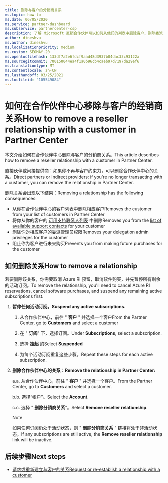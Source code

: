 ```yaml
---
title: 删除与客户的分销商关系
ms.topic: how-to
ms.date: 06/05/2020
ms.service: partner-dashboard
ms.subservice: partnercenter-csp
description: 了解 Microsoft 直销合作伙伴可以如何从他们的列表中删除客户、删除委派的管理员权限以及停止支持或购买客户。
author: dineshvu
ms.author: dineshvu
ms.localizationpriority: medium
ms.custom: SEOMAY.20
ms.openlocfilehash: 133df7a2e6fdcf9aad48d3937b04dac33c93122a
ms.sourcegitcommit: 700150044ea4f1a0b96cb4caeb97d7197da29ef6
ms.translationtype: MT
ms.contentlocale: zh-CN
ms.lasthandoff: 03/25/2021
ms.locfileid: "105549084"
---
```

# <a name="how-to-remove-a-reseller-relationship-with-a-customer-in-partner-center"></a><span data-ttu-id="93232-103">如何在合作伙伴中心移除与客户的经销商关系</span><span class="sxs-lookup"><span data-stu-id="93232-103">How to remove a reseller relationship with a customer in Partner Center</span></span>

<span data-ttu-id="93232-104">本文介绍如何在合作伙伴中心删除与客户的分销商关系。</span><span class="sxs-lookup"><span data-stu-id="93232-104">This article describes how to remove a reseller relationship with a customer in Partner Center.</span></span>

<span data-ttu-id="93232-105">直接伙伴或间接提供商：如果你不再与客户约束力，可以删除合作伙伴中心的关系。</span><span class="sxs-lookup"><span data-stu-id="93232-105">Direct partners or Indirect providers: if you're no longer transacting with a customer, you can remove the relationship in Partner Center.</span></span>

<span data-ttu-id="93232-106">删除关系会出现以下结果：</span><span class="sxs-lookup"><span data-stu-id="93232-106">Removing a relationship has the following consequences:</span></span>

- <span data-ttu-id="93232-107">从你在合作伙伴中心的客户列表中删除相应客户</span><span class="sxs-lookup"><span data-stu-id="93232-107">Removes the customer from your list of customers in Partner Center</span></span>
- <span data-ttu-id="93232-108">将你从你的客户的 [可用支持联系人列表](assign-support-contacts.md) 中删除</span><span class="sxs-lookup"><span data-stu-id="93232-108">Removes you from the [list of available support contacts](assign-support-contacts.md) for your customer</span></span>
- <span data-ttu-id="93232-109">删除你对相应客户的委派管理员权限</span><span class="sxs-lookup"><span data-stu-id="93232-109">Removes your delegation admin privileges for the customer</span></span>
- <span data-ttu-id="93232-110">阻止你为客户进行未来购买</span><span class="sxs-lookup"><span data-stu-id="93232-110">Prevents you from making future purchases for the customer</span></span>

## <a name="how-to-remove-a-relationship"></a><span data-ttu-id="93232-111">如何删除关系</span><span class="sxs-lookup"><span data-stu-id="93232-111">How to remove a relationship</span></span>

<span data-ttu-id="93232-112">若要删除该关系，你需要取消 Azure RI 预留，取消软件购买，并先暂停所有剩余的活动订阅。</span><span class="sxs-lookup"><span data-stu-id="93232-112">To remove the relationship, you'll need to cancel Azure RI reservations, cancel software purchases, and suspend any remaining active subscriptions first.</span></span>

1. <span data-ttu-id="93232-113">**暂停任何活动订阅。**</span><span class="sxs-lookup"><span data-stu-id="93232-113">**Suspend any active subscriptions.**</span></span>

   1. <span data-ttu-id="93232-114">从合作伙伴中心，前往 " **客户** " 并选择一个客户</span><span class="sxs-lookup"><span data-stu-id="93232-114">From the Partner Center, go to **Customers** and select a customer</span></span>

   2. <span data-ttu-id="93232-115">在 " **订阅**" 下，选择订阅。</span><span class="sxs-lookup"><span data-stu-id="93232-115">Under **Subscriptions**, select a subscription.</span></span>

   3. <span data-ttu-id="93232-116">选择 **挂起** 的</span><span class="sxs-lookup"><span data-stu-id="93232-116">Select **Suspended**</span></span>

   4. <span data-ttu-id="93232-117">为每个活动订阅重复这些步骤。</span><span class="sxs-lookup"><span data-stu-id="93232-117">Repeat these steps for each active subscription.</span></span>

2. <span data-ttu-id="93232-118">**删除合作伙伴中心的关系：**</span><span class="sxs-lookup"><span data-stu-id="93232-118">**Remove the relationship in Partner Center:**</span></span>

   <span data-ttu-id="93232-119">a.</span><span class="sxs-lookup"><span data-stu-id="93232-119">a.</span></span> <span data-ttu-id="93232-120">从合作伙伴中心，前往 " **客户** " 并选择一个客户。</span><span class="sxs-lookup"><span data-stu-id="93232-120">From the Partner Center, go to **Customers** and select a customer.</span></span>

   <span data-ttu-id="93232-121">b.</span><span class="sxs-lookup"><span data-stu-id="93232-121">b.</span></span> <span data-ttu-id="93232-122">选择“帐户”。</span><span class="sxs-lookup"><span data-stu-id="93232-122">Select the **Account**.</span></span>

   <span data-ttu-id="93232-123">c.</span><span class="sxs-lookup"><span data-stu-id="93232-123">c.</span></span> <span data-ttu-id="93232-124">选择 " **删除分销商关系**"。</span><span class="sxs-lookup"><span data-stu-id="93232-124">Select **Remove reseller relationship**.</span></span>

   > [!NOTE]
   > <span data-ttu-id="93232-125">如果任何订阅仍处于活动状态，则 " **删除分销商关系** " 链接将处于非活动状态。</span><span class="sxs-lookup"><span data-stu-id="93232-125">If any subscriptions are still active, the **Remove reseller relationship** link will be inactive.</span></span>

## <a name="next-steps"></a><span data-ttu-id="93232-126">后续步骤</span><span class="sxs-lookup"><span data-stu-id="93232-126">Next steps</span></span>

- [<span data-ttu-id="93232-127">请求或重新建立与客户的关系</span><span class="sxs-lookup"><span data-stu-id="93232-127">Request or re-establish a relationship with a customer</span></span>](request-a-relationship-with-a-customer.md)
